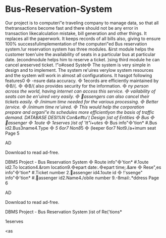 # Bus-Reservation-System
Our project is to computeri"e traveling company to manage data, so that all thetransactions become fast and there should not be any error in transaction likecalculation mistake, bill generation and other things. It replaces all the paperwork. It keeps records of all bills also, giving to ensure 100% successfulimplementation of the computeri"ed Bus reservation system.!ur reservation system has three modules. &irst module helps the customer toen'uire the availability of seats in a particular bus at particular date. (econdmodule helps him to reserve a ticket. )sing third module he can cancel areserved ticket.
!"o#osed Syste
The system is very simple in design and to implement. The system re'uires verylow system resources and the system will work in almost all configurations. It hasgot following features0

-nsure data accuracy.

1ecords are efficiently maintained by B/(.

B/( also provides security for the information.

 *ny person across the world, having internet can access this service.

 *vailability of seats can be en'uired very easily.

assengers can also cancel their tickets easily.

/inimum time needed for the various processing.

Better (ervice.

/inimum time re'uired.

This would help the corporation prepare and organi"e its schedules more efficientlyon the basis of traffic demand.
DATABASE DESI%N
Con&e#tu'( Design
)ist of Entities*

Bus

assenger 

1oute

1eserves
)ist of 'tt"i+utes*

Bus info"'tion*
#.Bus id2.Bus3name4.Type

 *5 6or7 Non8*5

(leeper 6or7 Not9./a+imum seat
Page 5

AD

Download to read ad-free.

 
DBMS Project - Bus Reservation System

Route info"'tion*
#.1oute id2.To location4.&rom location9.epart date:.epart time;.&are

Rese",es info"'tion*
#.Ticket number 2.assenger id4.1oute id

!'ssenge" info"'tion*
#.assenger id2.Name4./obile number 9.-8mail:.*ddress
Page 6

AD

Download to read ad-free.

 
DBMS Project - Bus Reservation System
)ist of Re('tions*

1eserves

<as






